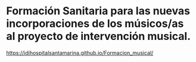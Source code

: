 # Formación Sanitaria para las nuevas incorporaciones de los músicos/as al proyecto de intervención musical.

https://idihospitalsantamarina.github.io/Formacion_musical/
